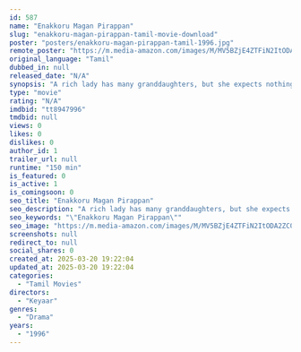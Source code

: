 ```yaml
---
id: 587
name: "Enakkoru Magan Pirappan"
slug: "enakkoru-magan-pirappan-tamil-movie-download"
poster: "posters/enakkoru-magan-pirappan-tamil-1996.jpg"
remote_poster: "https://m.media-amazon.com/images/M/MV5BZjE4ZTFiN2ItODA2ZC00MzQ3LTg4OGYtYzRmOTc1NmU1ZjU3XkEyXkFqcGdeQXVyMjA4OTI5NDQ@._V1_SX300.jpg"
original_language: "Tamil"
dubbed_in: null
released_date: "N/A"
synopsis: "A rich lady has many granddaughters, but she expects nothing other than a baby boy when her youngest son's wife is pregnant."
type: "movie"
rating: "N/A"
imdbid: "tt8947996"
tmdbid: null
views: 0
likes: 0
dislikes: 0
author_id: 1
trailer_url: null
runtime: "150 min"
is_featured: 0
is_active: 1
is_comingsoon: 0
seo_title: "Enakkoru Magan Pirappan"
seo_description: "A rich lady has many granddaughters, but she expects nothing other than a baby boy when her youngest son's wife is pregnant."
seo_keywords: "\"Enakkoru Magan Pirappan\""
seo_image: "https://m.media-amazon.com/images/M/MV5BZjE4ZTFiN2ItODA2ZC00MzQ3LTg4OGYtYzRmOTc1NmU1ZjU3XkEyXkFqcGdeQXVyMjA4OTI5NDQ@._V1_SX300.jpg"
screenshots: null
redirect_to: null
social_shares: 0
created_at: 2025-03-20 19:22:04
updated_at: 2025-03-20 19:22:04
categories:
  - "Tamil Movies"
directors:
  - "Keyaar"
genres:
  - "Drama"
years:
  - "1996"
---
```

